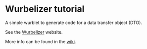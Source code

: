 # Wurbelizer tutorial
A simple wurblet to generate code for a data transfer object (DTO).

See the [Wurbelizer](https://wurbelizer.org/) website.

More info can be found in the [wiki](https://bitbucket.org/krake-oss/wurbelizer/wiki/Home).

